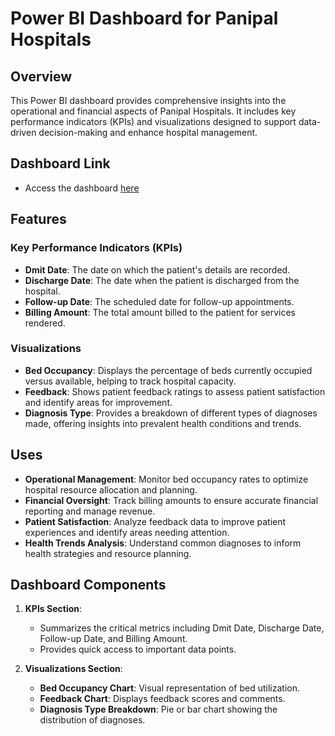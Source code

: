 # Power BI Dashboard for Panipal Hospitals

## Overview

This Power BI dashboard provides comprehensive insights into the operational and financial aspects of Panipal Hospitals. It includes key performance indicators (KPIs) and visualizations designed to support data-driven decision-making and enhance hospital management.
## Dashboard Link

- Access the dashboard [here](https://app.powerbi.com/view?r=eyJrIjoiNjBjZjg5MjctMjU5Zi00MjRkLWFhZmMtNDUzZDE5ZTQzZWZjIiwidCI6IjhkYmFlYzdjLWI2ZjctNGEwZi05ZjYyLTAyOGZhOTM4ZDAyOCJ9)
## Features

### Key Performance Indicators (KPIs)
- **Dmit Date**: The date on which the patient's details are recorded.
- **Discharge Date**: The date when the patient is discharged from the hospital.
- **Follow-up Date**: The scheduled date for follow-up appointments.
- **Billing Amount**: The total amount billed to the patient for services rendered.

### Visualizations
- **Bed Occupancy**: Displays the percentage of beds currently occupied versus available, helping to track hospital capacity.
- **Feedback**: Shows patient feedback ratings to assess patient satisfaction and identify areas for improvement.
- **Diagnosis Type**: Provides a breakdown of different types of diagnoses made, offering insights into prevalent health conditions and trends.

## Uses

- **Operational Management**: Monitor bed occupancy rates to optimize hospital resource allocation and planning.
- **Financial Oversight**: Track billing amounts to ensure accurate financial reporting and manage revenue.
- **Patient Satisfaction**: Analyze feedback data to improve patient experiences and identify areas needing attention.
- **Health Trends Analysis**: Understand common diagnoses to inform health strategies and resource planning.

## Dashboard Components

1. **KPIs Section**:
   - Summarizes the critical metrics including Dmit Date, Discharge Date, Follow-up Date, and Billing Amount.
   - Provides quick access to important data points.

2. **Visualizations Section**:
   - **Bed Occupancy Chart**: Visual representation of bed utilization.
   - **Feedback Chart**: Displays feedback scores and comments.
   - **Diagnosis Type Breakdown**: Pie or bar chart showing the distribution of diagnoses.

